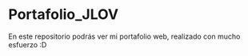 # Portafolio_JLOV
En este repositorio podrás ver mi portafolio web, realizado con mucho esfuerzo :D
